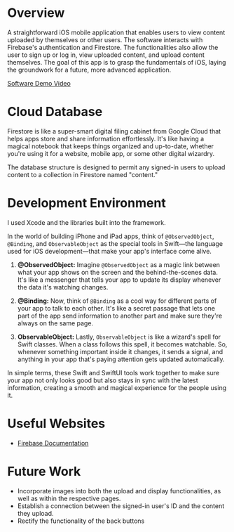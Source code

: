 # Overview

A straightforward iOS mobile application that enables users to view content uploaded by themselves or other users. 
The software interacts with Firebase's authentication and Firestore. 
The functionalities also allow the user to sign up or log in, view uploaded content, and upload content themselves.
The goal of this app is to grasp the fundamentals of iOS, laying the groundwork for a future, more advanced application.

[Software Demo Video](https://www.youtube.com/watch?v=NsftkmrsIvc)

# Cloud Database

Firestore is like a super-smart digital filing cabinet from Google Cloud that helps apps store and share information effortlessly. 
It's like having a magical notebook that keeps things organized and up-to-date, whether you're using it for a website, mobile app, or some other digital wizardry.

The database structure is designed to permit any signed-in users to upload content to a collection in Firestore named "content."


# Development Environment

I used Xcode and the libraries built into the framework.

In the world of building iPhone and iPad apps, think of `@ObservedObject`, `@Binding`, and `ObservableObject` 
as the special tools in Swift—the language used for iOS development—that make your app's interface come alive.

1. **@ObservedObject:**
   Imagine `@ObservedObject` as a magic link between what your app shows on the screen and the behind-the-scenes data.
   It's like a messenger that tells your app to update its display whenever the data it's watching changes.

3. **@Binding:**
   Now, think of `@Binding` as a cool way for different parts of your app to talk to each other.
   It's like a secret passage that lets one part of the app send information to another part and make sure they're always on the same page.

5. **ObservableObject:**
   Lastly, `ObservableObject` is like a wizard's spell for Swift classes. When a class follows this spell, it becomes watchable.
   So, whenever something important inside it changes, it sends a signal, and anything in your app that's paying attention gets updated automatically.

In simple terms, these Swift and SwiftUI tools work together to make sure your app not only looks good but also stays in sync with the latest information, 
creating a smooth and magical experience for the people using it.


# Useful Websites


- [Firebase Documentation](https://firebase.google.com/docs?hl=en&authuser=0&_gl=1*j5rwrm*_ga*MjA2OTg2MjI3Ni4xNzAzOTIwMjc1*_ga_CW55HF8NVT*MTcwNjQxNzYwMS4xOS4xLjE3MDY0MjA1NjQuNTguMC4w)


# Future Work

- Incorporate images into both the upload and display functionalities, as well as within the respective pages.
- Establish a connection between the signed-in user's ID and the content they upload.
- Rectify the functionality of the back buttons
